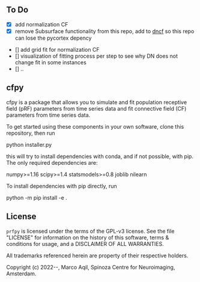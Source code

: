 
## To Do

- [x] add normalization CF 
- [x] remove Subsurface functionality from this repo, add to [dncf](https://github.com/RonvdKlundert/cfdn) so this repo can lose the pycortex depency
- [] add grid fit for normalization CF
- [] visualization of fitting process per step to see why DN does not change fit in some instances
- [] ..


## cfpy

cfpy is a package that allows you to simulate 
and fit population receptive field (pRF) parameters from time series data
and fit connective field (CF) parameters from time series data.


To get started using these components in your own software, clone this repository, then run

python installer.py

this will try to install dependencies with conda, and if not possible, with pip. The only
required dependencies are:

numpy>=1.16
scipy>=1.4
statsmodels>=0.8
joblib
nilearn

To install dependencies with pip directly, run

python -m pip install -e .


## License

``prfpy`` is licensed under the terms of the GPL-v3 license. See the file
"LICENSE" for information on the history of this software, terms & conditions
for usage, and a DISCLAIMER OF ALL WARRANTIES.

All trademarks referenced herein are property of their respective holders.

Copyright (c) 2022--, Marco Aqil, 
Spinoza Centre for Neuroimaging, Amsterdam.
